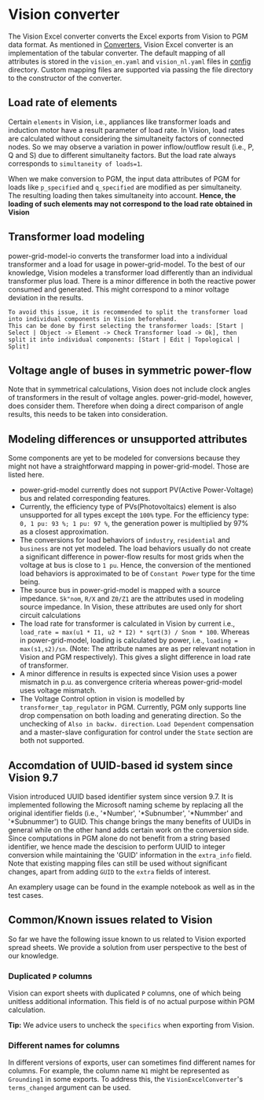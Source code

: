 <!--
SPDX-FileCopyrightText: Contributors to the Power Grid Model project <powergridmodel@lfenergy.org>
SPDX-License-Identifier: MPL-2.0
-->

# Vision converter

The Vision Excel converter converts the Excel exports from Vision to PGM data format. As mentioned in [Converters](converters/converter.md), Vision Excel converter is an implementation of the tabular converter.
The default mapping of all attributes is stored in the `vision_en.yaml` and `vision_nl.yaml` files in [config](https://github.com/PowerGridModel/power-grid-model-io/tree/main/src/power_grid_model_io/config) directory.
Custom mapping files are supported via passing the file directory to the constructor of the converter.

## Load rate of elements 

Certain `elements` in Vision, i.e., appliances like transformer loads and induction motor have a result parameter of load rate.
In Vision, load rates are calculated without considering the simultaneity factors of connected nodes.
So we may observe a variation in power inflow/outflow result (i.e., P, Q and S) due to different simultaneity factors. But the load rate always corresponds to `simultaneity of loads=1`.

When we make conversion to PGM, the input data attributes of PGM for loads like `p_specified` and `q_specified` are modified as per simultaneity. The resulting loading then takes simultaneity into account. 
**Hence, the loading of such elements may not correspond to the load rate obtained in Vision**

## Transformer load modeling

power-grid-model-io converts the transformer load into a individual transformer and a load for usage in power-grid-model. 
To the best of our knowledge, Vision modeles a transformer load differently than an individual transformer plus load.
There is a minor difference in both the reactive power consumed and generated. 
This might correspond to a minor voltage deviation in the results.

```{tip}
To avoid this issue, it is recommended to split the transformer load into individual components in Vision beforehand.
This can be done by first selecting the transformer loads: [Start | Select | Object -> Element -> Check Transformer load -> Ok], then split it into individual components: [Start | Edit | Topological | Split]
```

## Voltage angle of buses in symmetric power-flow

Note that in symmetrical calculations, Vision does not include clock angles of transformers in the result of voltage angles. power-grid-model, however, does consider them. Therefore when doing a direct comparison of angle results, this needs to be taken into consideration.

## Modeling differences or unsupported attributes

Some components are yet to be modeled for conversions because they might not have a straightforward mapping in power-grid-model. Those are listed here.

- power-grid-model currently does not support PV(Active Power-Voltage) bus and related corresponding features. 
- Currently, the efficiency type of PVs(Photovoltaics) element is also unsupported for all types except the `100%` type. For the efficiency type: `0, 1 pu: 93 %; 1 pu: 97 %`, the generation power is multiplied by 97% as a closest approximation.
- The conversions for load behaviors of `industry`, `residential` and `business` are not yet modeled. The load behaviors usually do not create a significant difference in power-flow results for most grids when the voltage at bus is close to `1 pu`. Hence, the conversion of the mentioned load behaviors is approximated to be of `Constant Power` type for the time being. 
- The source bus in power-grid-model is mapped with a source impedance. `Sk"nom`, `R/X` and `Z0/Z1` are the attributes used in modeling source impedance. In Vision, these attributes are used only for short circuit calculations
- The load rate for transformer is calculated in Vision by current i.e., `load_rate = max(u1 * I1, u2 * I2) * sqrt(3) / Snom * 100`. Whereas in power-grid-model, loading is calculated by power, i.e., `loading = max(s1,s2)/sn`. (Note: The attribute names are as per relevant notation in Vision and PGM respectively). This gives a slight difference in load rate of transformer.
- A minor difference in results is expected since Vision uses a power mismatch in p.u. as convergence criteria whereas power-grid-model uses voltage mismatch.
- The Voltage Control option in vision is modelled by `transformer_tap_regulator` in PGM. Currently, PGM only supports line drop compensation on both loading and generating direction.
So the unchecking of `Also in backw. direction`. `Load Dependent` compensation and a master-slave configuration for control under the `State` section are both not supported.

## Accomdation of UUID-based id system since Vision 9.7
Vision introduced UUID based identifier system since version 9.7. It is implemented following the Microsoft naming scheme by replacing all the original identifier fields (i.e., '*Number', '*Subnumber', '*Nummber' and '*Subnummer') to GUID. This change brings the many benefits of UUIDs in general while on the other hand adds certain work on the conversion side. Since computations in PGM alone do not benefit from a string based identifier, we hence made the descision to perform UUID to integer conversion while maintaining the 'GUID' information in the `extra_info` field. Note that existing mapping files can still be used without significant changes, apart from adding `GUID` to the `extra` fields of interest.

An examplery usage can be found in the example notebook as well as in the test cases.

## Common/Known issues related to Vision 
So far we have the following issue known to us related to Vision exported spread sheets. We provide a solution from user perspective to the best of our knowledge.

### Duplicated `P` columns
Vision can export sheets with duplicated `P` columns, one of which being unitless additional information. This field is of no actual purpose within PGM calculation. 

**Tip:** We advice users to uncheck the `specifics` when exporting from Vision.

### Different names for columns
In different versions of exports, user can sometimes find different names for columns. For example, the column name `N1` might be represented as `Grounding1` in some exports. To address this, the `VisionExcelConverter`'s `terms_changed` argument can be used.